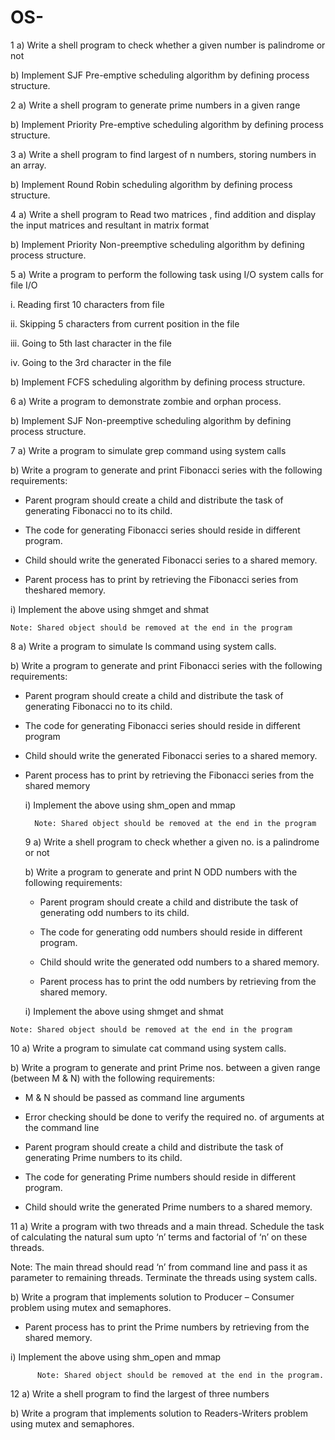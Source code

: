 # OS-  

1 a) Write a shell program to check whether a given number is palindrome or not 

b) Implement SJF Pre-emptive scheduling algorithm by defining process structure. 

2 a) Write a shell program to generate  prime numbers in a given range 

b) Implement Priority Pre-emptive scheduling algorithm by defining process structure. 

3 a) Write a shell program to find largest of n numbers, storing numbers in an array.

b) Implement Round Robin scheduling algorithm by defining process structure.  

4 a) Write a shell program to Read two matrices , find addition and display the input matrices and resultant in matrix format 

b) Implement Priority Non-preemptive scheduling algorithm by defining process structure.

5 a) Write a program to perform the following task using I/O system calls for file I/O 

  i. Reading first 10 characters from file 
  
  ii. Skipping 5 characters from current position in the file 
  
  iii. Going to 5th  last character in the file 
  
  iv. Going to the 3rd character in the file

b) Implement FCFS scheduling algorithm by defining process structure. 

6 a) Write a program to demonstrate zombie and orphan process. 

b) Implement SJF Non-preemptive scheduling algorithm by defining 
process structure. 

7 a) Write a program to simulate grep command using system calls 
 
b) Write a program to generate and print Fibonacci series with the 
following requirements: 

   - Parent program should create a child and distribute the task of generating Fibonacci no to its child.

   - The code for generating Fibonacci series should reside in different program.

   - Child should write the generated Fibonacci series to a shared memory.
    
   - Parent process has to print by retrieving the Fibonacci series from theshared memory.
     
i)    Implement the above using shmget and shmat

    Note: Shared object should be removed at the end in the program

8 a) Write a program to simulate ls command using system calls. 
 
b) Write a program to generate and print Fibonacci series with the following requirements: 

   - Parent program should create a child and distribute the task of generating Fibonacci no to its child.
 
   - The code for generating Fibonacci series should reside in different program
    
   - Child should write the generated Fibonacci series to a shared memory.
    
   - Parent process has to print by retrieving the Fibonacci series from the shared memory
    
      i)    Implement the above using shm_open and mmap
     
           Note: Shared object should be removed at the end in the program
     9 a) Write a shell program to check whether a given no. is a palindrome or not 
 
       b) Write a program to generate and print N ODD numbers with the following requirements: 
      - Parent program should create a child and distribute the task of generating odd numbers to its child.
     
      - The code for generating odd numbers should reside in different program.
     
      - Child should write the generated odd numbers to a shared memory.
     
     - Parent process has to print the odd numbers by retrieving from the shared memory.
        
     i)    Implement the above using shmget and shmat
     
    Note: Shared object should be removed at the end in the program 

10 a) Write a program to simulate cat command using system calls. 
 
b) Write a program to generate and print Prime nos. between a given range (between M & N) with the following requirements: 

  - M  & N should be passed as command line arguments
  
   - Error checking should be done to verify the required no. of arguments at the command line
     
   - Parent program should create a child and distribute the task of generating Prime numbers to its child.
     
   - The code for generating Prime numbers should reside in different program.
     
   - Child should write the generated Prime numbers to a shared memory.

11 a) Write a program with two threads and a main thread. Schedule the task of calculating the natural sum upto ‘n’ terms and factorial of ‘n’ on these threads.

Note: The main thread should read ‘n’ from command line and pass it as parameter to remaining threads. Terminate the threads using system calls. 

b) Write a program that implements solution to Producer – Consumer problem using mutex and semaphores.
     
   - Parent process has to print the Prime numbers by retrieving from the shared memory.
     
   i)   Implement the above using shm_open and mmap 
    
          Note: Shared object should be removed at the end in the program. 
         
12 a) Write a shell program to find the largest of three numbers 

b) Write a program that implements solution to Readers-Writers problem using mutex and semaphores.
